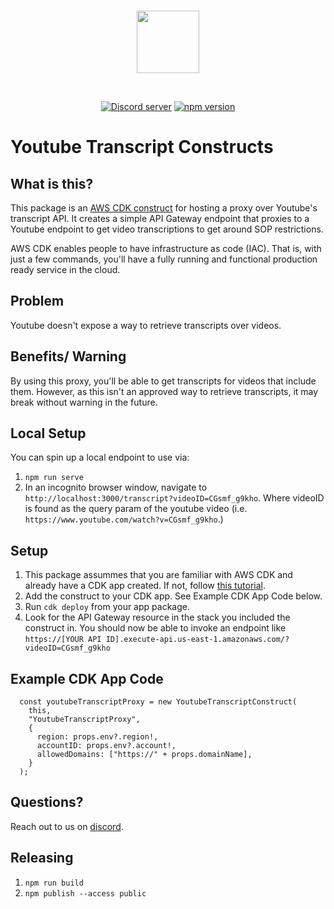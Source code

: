 <div align="center">
  <br />
  <p>
    <a href="https://pinegraph.com/"><img src="https://pinegraph.com/img/favicon.ico" width="100px"/></a>
  </p>
  <br />
  <p>
    <a href="https://discord.gg/MVEUBBX2vB"><img src="https://img.shields.io/discord/955641113673347193?color=5865F2&logo=discord&logoColor=white" alt="Discord server" /></a>
    <a href="https://www.npmjs.com/package/@pinegraph/youtube-transcript-cdk-constructs"><img src="https://img.shields.io/npm/v/@pinegraph/analytics-proxy-cdk-constructs.svg?maxAge=3600" alt="npm version" /></a>
  </p>
</div>

# Youtube Transcript Constructs

## What is this?

This package is an [AWS CDK construct](https://aws.amazon.com/cdk/) for hosting a proxy over Youtube's transcript API. It creates a simple API Gateway endpoint that proxies to a Youtube endpoint to get video transcriptions to get around SOP restrictions.

AWS CDK enables people to have infrastructure as code (IAC). That is, with just a few commands, you'll have a fully running and functional production ready service in the cloud.

## Problem

Youtube doesn't expose a way to retrieve transcripts over videos.

## Benefits/ Warning

By using this proxy, you'll be able to get transcripts for videos that include them. However, as this isn't an approved way to retrieve transcripts, it may break without warning in the future.

## Local Setup

You can spin up a local endpoint to use via:

1. `npm run serve`
2. In an incognito browser window, navigate to `http://localhost:3000/transcript?videoID=CGsmf_g9kho`. Where videoID is found as the query param of the youtube video (i.e. `https://www.youtube.com/watch?v=CGsmf_g9kho`.)

## Setup

1. This package assummes that you are familiar with AWS CDK and already have a CDK app created. If not, follow [this tutorial](https://docs.aws.amazon.com/cdk/v2/guide/hello_world.html).
2. Add the construct to your CDK app. See Example CDK App Code below.
3. Run `cdk deploy` from your app package.
4. Look for the API Gateway resource in the stack you included the construct in. You should now be able to invoke an endpoint like `https://[YOUR API ID].execute-api.us-east-1.amazonaws.com/?videoID=CGsmf_g9kho`

## Example CDK App Code

```
  const youtubeTranscriptProxy = new YoutubeTranscriptConstruct(
    this,
    "YoutubeTranscriptProxy",
    {
      region: props.env?.region!,
      accountID: props.env?.account!,
      allowedDomains: ["https://" + props.domainName],
    }
  );
```

## Questions?

Reach out to us on [discord](https://discord.gg/MVEUBBX2vB).

## Releasing

1. `npm run build`
2. `npm publish --access public`
